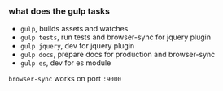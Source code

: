 ### what does the gulp tasks

- `gulp`, builds assets and watches
- `gulp tests`, run tests and browser-sync for jquery plugin
- `gulp jquery`, dev for jquery plugin
- `gulp docs`, prepare docs for production and browser-sync
- `gulp es`, dev for es module

`browser-sync` works on port `:9000`